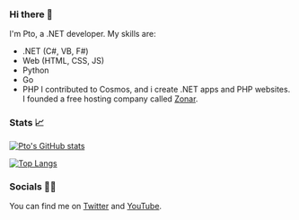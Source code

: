 ### Hi there 👋
I'm Pto, a .NET developer. My skills are:
- .NET (C#, VB, F#)
- Web (HTML, CSS, JS)
- Python
- Go
- PHP
I contributed to Cosmos, and i create .NET apps and PHP websites. I founded a free hosting company called [Zonar](https://zonar.tk).

### Stats 📈

[![Pto's GitHub stats](https://github-readme-stats.vercel.app/api?username=ptobuon)](https://github.com/anuraghazra/github-readme-stats)

[![Top Langs](https://github-readme-stats.vercel.app/api/top-langs/?username=ptobuon&layout=compact)](https://github.com/anuraghazra/github-readme-stats)


### Socials 🐱‍💻
You can find me on [Twitter](https://twitter.com/ptobuon) and [YouTube](https://www.youtube.com/channel/UCX31qnHrgzgH4reudE54jQw).
<!--
**ptobuon/ptobuon** is a ✨ _special_ ✨ repository because its `README.md` (this file) appears on your GitHub profile.
-->
